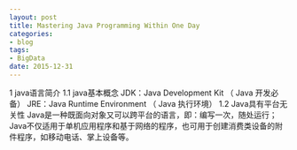 ```yaml
---
layout: post
title: Mastering Java Programming Within One Day 
categories:
- blog
tags:
- BigData
date: 2015-12-31
---
```


1	java语言简介
1.1 	java基本概念
JDK：Java Development Kit （ Java 开发必备）
JRE：Java Runtime Environment （ Java 执行环境）
1.2 	Java具有平台无关性
Java是一种既面向对象又可以跨平台的语言，即：编写一次，随处运行；
Java不仅适用于单机应用程序和基于网络的程序，也可用于创建消费类设备的附件程序，如移动电话、掌上设备等。

